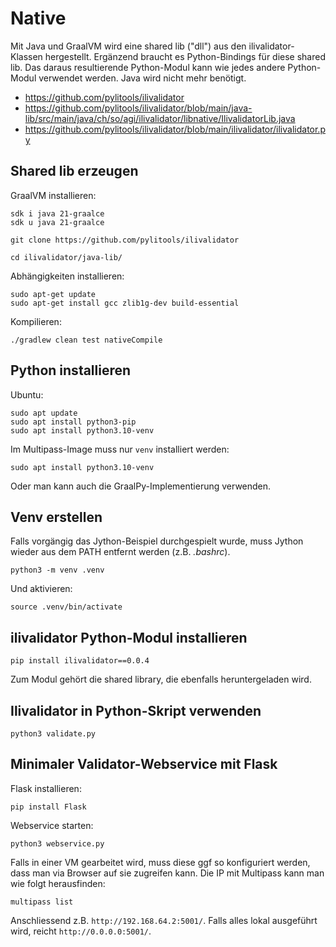 # Native

Mit Java und GraalVM wird eine shared lib ("dll") aus den ilivalidator-Klassen hergestellt. Ergänzend braucht es Python-Bindings für diese shared lib. Das daraus resultierende Python-Modul kann wie jedes andere Python-Modul verwendet werden. Java wird nicht mehr benötigt. 

- https://github.com/pylitools/ilivalidator
- https://github.com/pylitools/ilivalidator/blob/main/java-lib/src/main/java/ch/so/agi/ilivalidator/libnative/IlivalidatorLib.java
- https://github.com/pylitools/ilivalidator/blob/main/ilivalidator/ilivalidator.py

## Shared lib erzeugen

GraalVM installieren:

```
sdk i java 21-graalce
sdk u java 21-graalce
```

```
git clone https://github.com/pylitools/ilivalidator
```

```
cd ilivalidator/java-lib/
```

Abhängigkeiten installieren:
```
sudo apt-get update 
sudo apt-get install gcc zlib1g-dev build-essential
```

Kompilieren:
```
./gradlew clean test nativeCompile
```

## Python installieren

Ubuntu:
```
sudo apt update
sudo apt install python3-pip
sudo apt install python3.10-venv
```

Im Multipass-Image muss nur `venv` installiert werden:

```
sudo apt install python3.10-venv
```

Oder man kann auch die GraalPy-Implementierung verwenden. 

## Venv erstellen
Falls vorgängig das Jython-Beispiel durchgespielt wurde, muss Jython wieder aus dem PATH entfernt werden (z.B. _.bashrc_).

```
python3 -m venv .venv
```

Und aktivieren:
```
source .venv/bin/activate
```

## ilivalidator Python-Modul installieren
```
pip install ilivalidator==0.0.4
```

Zum Modul gehört die shared library, die ebenfalls heruntergeladen wird.

## Ilivalidator in Python-Skript verwenden
```
python3 validate.py
```

## Minimaler Validator-Webservice mit Flask

Flask installieren:
```
pip install Flask
```

Webservice starten:
```
python3 webservice.py
```

Falls in einer VM gearbeitet wird, muss diese ggf so konfiguriert werden, dass man via Browser auf sie zugreifen kann. Die IP mit Multipass kann man wie folgt herausfinden:
```
multipass list
```

Anschliessend z.B. `http://192.168.64.2:5001/`. Falls alles lokal ausgeführt wird, reicht `http://0.0.0.0:5001/`.